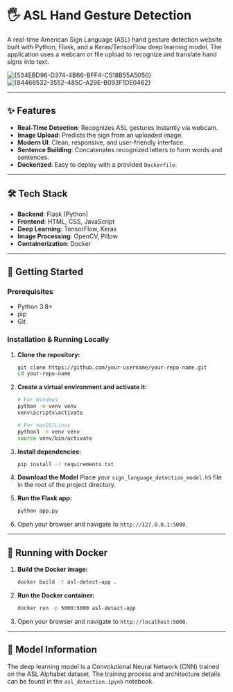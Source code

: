 # 🖐️ ASL Hand Gesture Detection

A real-time American Sign Language (ASL) hand gesture detection website built with Python, Flask, and a Keras/TensorFlow deep learning model. The application uses a webcam or file upload to recognize and translate hand signs into text.

![{534EBD96-D374-4B66-BFF4-C518B55A5050}](https://github.com/user-attachments/assets/53fe185e-051c-409b-a30a-b44b72af33c4)
![{84466532-3552-485C-A29E-B093F1DE0462}](https://github.com/user-attachments/assets/95e5da61-0c0e-48a4-b94b-9441d13b9bfd)



---

## ✨ Features

- **Real-Time Detection**: Recognizes ASL gestures instantly via webcam.
- **Image Upload**: Predicts the sign from an uploaded image.
- **Modern UI**: Clean, responsive, and user-friendly interface.
- **Sentence Building**: Concatenates recognized letters to form words and sentences.
- **Dockerized**: Easy to deploy with a provided `Dockerfile`.

---

## 🛠️ Tech Stack

- **Backend**: Flask (Python)
- **Frontend**: HTML, CSS, JavaScript
- **Deep Learning**: TensorFlow, Keras
- **Image Processing**: OpenCV, Pillow
- **Containerization**: Docker

---

## 🚀 Getting Started

### Prerequisites

- Python 3.8+
- pip
- Git

### Installation & Running Locally

1. **Clone the repository:**
   ```sh
   git clone https://github.com/your-username/your-repo-name.git
   cd your-repo-name
   ```

2. **Create a virtual environment and activate it:**
   ```sh
   # For Windows
   python -m venv venv
   venv\Scripts\activate

   # For macOS/Linux
   python3 -m venv venv
   source venv/bin/activate
   ```

3. **Install dependencies:**
   ```sh
   pip install -r requirements.txt
   ```

4. **Download the Model**
   Place your `sign_language_detection_model.h5` file in the root of the project directory.

5. **Run the Flask app:**
   ```sh
   python app.py
   ```

6. Open your browser and navigate to `http://127.0.0.1:5000`.

---

## 🐳 Running with Docker

1. **Build the Docker image:**
   ```sh
   docker build -t asl-detect-app .
   ```

2. **Run the Docker container:**
   ```sh
   docker run -p 5000:5000 asl-detect-app
   ```

3. Open your browser and navigate to `http://localhost:5000`.

---

## 🧠 Model Information

The deep learning model is a Convolutional Neural Network (CNN) trained on the ASL Alphabet dataset. The training process and architecture details can be found in the `asl_detection.ipynb` notebook. 
